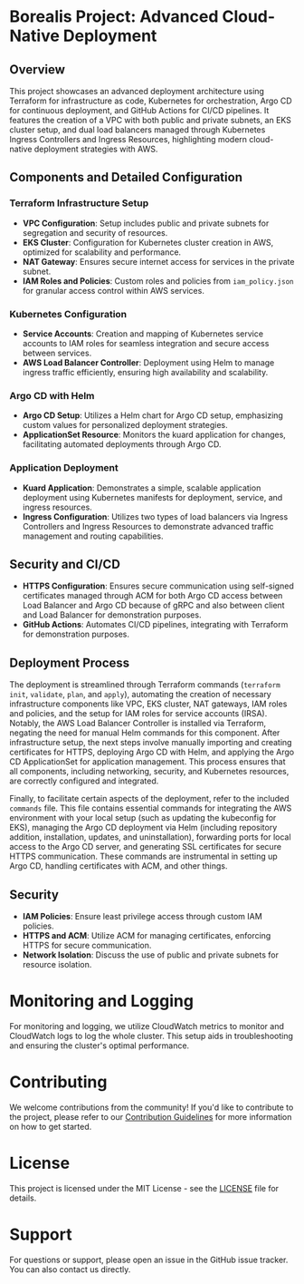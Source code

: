 # Borealis Project: Advanced Cloud-Native Deployment

## Overview

This project showcases an advanced deployment architecture using Terraform for infrastructure as code, Kubernetes for orchestration, Argo CD for continuous deployment, and GitHub Actions for CI/CD pipelines. It features the creation of a VPC with both public and private subnets, an EKS cluster setup, and dual load balancers managed through Kubernetes Ingress Controllers and Ingress Resources, highlighting modern cloud-native deployment strategies with AWS.

## Components and Detailed Configuration

### Terraform Infrastructure Setup

- **VPC Configuration**: Setup includes public and private subnets for segregation and security of resources.
- **EKS Cluster**: Configuration for Kubernetes cluster creation in AWS, optimized for scalability and performance.
- **NAT Gateway**: Ensures secure internet access for services in the private subnet.
- **IAM Roles and Policies**: Custom roles and policies from `iam_policy.json` for granular access control within AWS services.

### Kubernetes Configuration

- **Service Accounts**: Creation and mapping of Kubernetes service accounts to IAM roles for seamless integration and secure access between services.
- **AWS Load Balancer Controller**: Deployment using Helm to manage ingress traffic efficiently, ensuring high availability and scalability.

### Argo CD with Helm

- **Argo CD Setup**: Utilizes a Helm chart for Argo CD setup, emphasizing custom values for personalized deployment strategies.
- **ApplicationSet Resource**: Monitors the kuard application for changes, facilitating automated deployments through Argo CD.

### Application Deployment

- **Kuard Application**: Demonstrates a simple, scalable application deployment using Kubernetes manifests for deployment, service, and ingress resources.
- **Ingress Configuration**: Utilizes two types of load balancers via Ingress Controllers and Ingress Resources to demonstrate advanced traffic management and routing capabilities.

## Security and CI/CD

- **HTTPS Configuration**: Ensures secure communication using self-signed certificates managed through ACM for both Argo CD access between Load Balancer and Argo CD because of gRPC and also between client and Load Balancer for demonstration purposes.
- **GitHub Actions**: Automates CI/CD pipelines, integrating with Terraform for demonstration purposes.

## Deployment Process

The deployment is streamlined through Terraform commands (`terraform init`, `validate`, `plan`, and `apply`), automating the creation of necessary infrastructure components like VPC, EKS cluster, NAT gateways, IAM roles and policies, and the setup for IAM roles for service accounts (IRSA). Notably, the AWS Load Balancer Controller is installed via Terraform, negating the need for manual Helm commands for this component. After infrastructure setup, the next steps involve manually importing and creating certificates for HTTPS, deploying Argo CD with Helm, and applying the Argo CD ApplicationSet for application management. This process ensures that all components, including networking, security, and Kubernetes resources, are correctly configured and integrated.

Finally, to facilitate certain aspects of the deployment, refer to the included `commands` file. This file contains essential commands for integrating the AWS environment with your local setup (such as updating the kubeconfig for EKS), managing the Argo CD deployment via Helm (including repository addition, installation, updates, and uninstallation), forwarding ports for local access to the Argo CD server, and generating SSL certificates for secure HTTPS communication. These commands are instrumental in setting up Argo CD, handling certificates with ACM, and other things.

## Security

- **IAM Policies**: Ensure least privilege access through custom IAM policies.
- **HTTPS and ACM**: Utilize ACM for managing certificates, enforcing HTTPS for secure communication.
- **Network Isolation**: Discuss the use of public and private subnets for resource isolation.

# Monitoring and Logging

For monitoring and logging, we utilize CloudWatch metrics to monitor and CloudWatch logs to log the whole cluster. This setup aids in troubleshooting and ensuring the cluster's optimal performance.

# Contributing

We welcome contributions from the community! If you'd like to contribute to the project, please refer to our [Contribution Guidelines](CONTRIBUTING.md) for more information on how to get started.

# License

This project is licensed under the MIT License - see the [LICENSE](LICENSE) file for details.

# Support

For questions or support, please open an issue in the GitHub issue tracker. You can also contact us directly.
